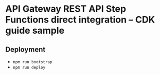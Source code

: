 # API Gateway REST API Step Functions direct integration – CDK guide sample

## Deployment

- `npm run bootstrap`
- `npm run deploy`
